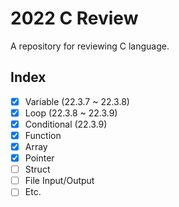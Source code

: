 # 2022 C Review

A repository for reviewing C language.

## Index

- [x] Variable (22.3.7 ~ 22.3.8)
- [x] Loop (22.3.8 ~ 22.3.9)
- [x] Conditional (22.3.9)
- [x] Function
- [x] Array
- [x] Pointer
- [ ] Struct
- [ ] File Input/Output
- [ ] Etc.
